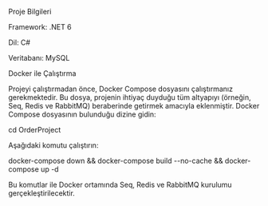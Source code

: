 Proje Bilgileri

Framework: .NET 6

Dil: C#

Veritabanı: MySQL


Docker ile Çalıştırma

Projeyi çalıştırmadan önce, Docker Compose dosyasını çalıştırmanız gerekmektedir. Bu dosya, projenin ihtiyaç duyduğu tüm altyapıyı (örneğin, Seq, Redis ve RabbitMQ) beraberinde getirmek amacıyla eklenmiştir.
Docker Compose dosyasının bulunduğu dizine gidin:

cd OrderProject

Aşağıdaki komutu çalıştırın:

docker-compose down && docker-compose build --no-cache && docker-compose up -d

Bu komutlar ile Docker ortamında Seq, Redis ve RabbitMQ kurulumu gerçekleştirilecektir.

